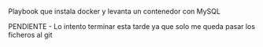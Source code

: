 Playbook que instala docker y levanta un contenedor con MySQL

PENDIENTE - Lo intento terminar esta tarde ya que solo me queda pasar los ficheros al git
